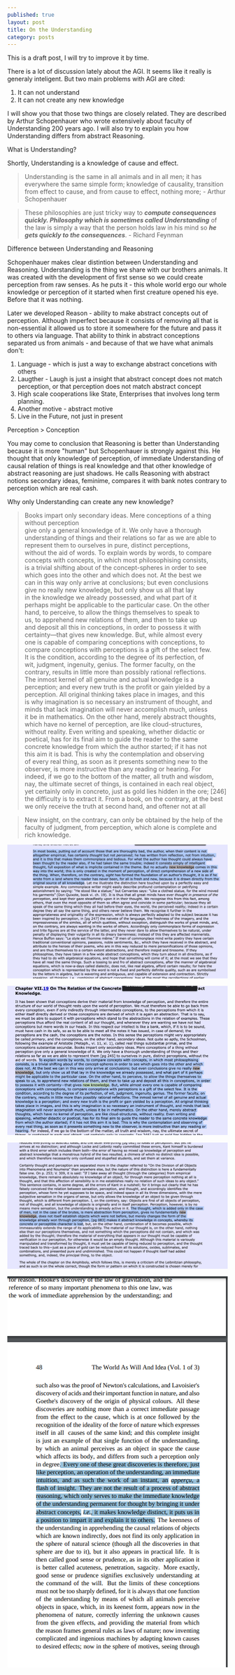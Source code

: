 ```yaml
---
published: true
layout: post
title: On the Understanding
category: posts
---
```


This is a draft post, I will try to improve it by time.

There is a lot of discussion lately about the AGI. It seems like it really is generaly inteligent. But two main problems with AGI are cited: 

1. It can not understand
2. It can not create any new knowledge

I will show you that those two things are closely related. They are described by Arthur Schopenhauer who wrote extensively about faculty of Understanding 200 years ago. I will also try to explain you how Understanding differs from abstract Reasoning.

What is Understanding?

Shortly, Understanding is a knowledge of cause and effect.

> Understanding is the same in all animals and in all men; it has everywhere the same simple form; knowledge of causality, transition from effect to cause, and from cause to effect, nothing more; - Arthur Schopenhauer

> These philosophies are just tricky way to ***compute consequences quickly. Philosophy which is sometimes called Understanding*** of the law is simply a way that the person holds law in his mind so ***he gets quickly to the consequences***. - Richard Feynman


Difference between Understanding and Reasoning

Schopenhauer makes clear distintion between Understanding and Reasoning. Understanding is the thing we share with our brothers animals. It was created  with the development of first sense so we could create perception from raw senses. As he puts it - this whole world ergo our whole knowledge or perception of it started when first creature opened his eye. Before that it was nothing.

Later we developed Reason - ability to make abstract concepts out of perception. Although imperfect because it consists of removing all that is non-essential it allowed us to store it somewhere for the future and pass it to others via language. That ability to think in abstract conceptions separated us from animals - and because of that we have what animals don't:

1. Language - which is just a way to exchange abstract concetions with others
2. Laugther - Laugh is just a insight that abstract concept does not match perception, or that perception does not match abstract concept
3. High scale cooperations like State, Enterprises that involves long term planning.
4. Another motive - abstract motive
5. Live in the Future, not just in present

Perception > Conception

You may come to conclusion that Reasoning is better than Understanding because it is more "human" but Schopenhauer is strongly against this. He thought that only knowledge of perception, of immediate Understanding of causal relation of things is real knowledge and that other knowledge of abstract reasoning are just shadows. He calls Reasoning with abstract notions secondary ideas, feminime, compares it with bank notes contrary to perception which are real cash. 


Why only Understanding can create any new knowledge?
 


> Books impart only secondary ideas. Mere conceptions of a thing without perception  
give only a general knowledge of it. We only have a thorough  
understanding of things and their relations so far as we are able to represent them to ourselves in pure, distinct perceptions,  
without the aid of words. To explain words by words, to compare  
concepts with concepts, in which most philosophising consists,  
is a trivial shifting about of the concept-spheres in order to see  
which goes into the other and which does not. At the best we  
can in this way only arrive at conclusions; but even conclusions  
give no really new knowledge, but only show us all that lay  
in the knowledge we already possessed, and what part of it  
perhaps might be applicable to the particular case. On the other  
hand, to perceive, to allow the things themselves to speak to  
us, to apprehend new relations of them, and then to take up  
and deposit all this in conceptions, in order to possess it with  
certainty—that gives new knowledge. But, while almost every  
one is capable of comparing conceptions with conceptions, to  
compare conceptions with perceptions is a gift of the select few.  
It is the condition, according to the degree of its perfection, of  
wit, judgment, ingenuity, genius. The former faculty, on the  
contrary, results in little more than possibly rational reflections.  
The inmost kernel of all genuine and actual knowledge is a  
perception; and every new truth is the profit or gain yielded by a  
perception. All original thinking takes place in images, and this  
is why imagination is so necessary an instrument of thought, and  
minds that lack imagination will never accomplish much, unless  
it be in mathematics. On the other hand, merely abstract thoughts,  
which have no kernel of perception, are like cloud-structures,  
without reality. Even writing and speaking, whether didactic or  
poetical, has for its final aim to guide the reader to the same  
concrete knowledge from which the author started; if it has not  
this aim it is bad. This is why the contemplation and observing  
of every real thing, as soon as it presents something new to the  
observer, is more instructive than any reading or hearing. For  
indeed, if we go to the bottom of the matter, all truth and wisdom,  
nay, the ultimate secret of things, is contained in each real object,  
yet certainly only in concreto, just as gold lies hidden in the ore; [246]
the difficulty is to extract it. From a book, on the contrary, at the
best we only receive the truth at second hand, and oftener not at
all

> New insight, on the contrary, can only be obtained by the help of the faculty of judgment, from perception, which alone is complete and rich knowledge.

![SOP](https://raw.githubusercontent.com/aleksandar-b/blog/gh-pages/_posts/Fnf_kHMXwBcKHi7.jpeg)

![SOP](https://raw.githubusercontent.com/aleksandar-b/blog/gh-pages/_posts/Fnf_o7xXwAkI1OC.jpeg)

![SOP](https://raw.githubusercontent.com/aleksandar-b/blog/gh-pages/_posts//Fnf_o7zXwAwr4XS.jpeg)

![SOP](https://raw.githubusercontent.com/aleksandar-b/blog/gh-pages/_posts/FsVOzO8WIAAs3lZ.png)






